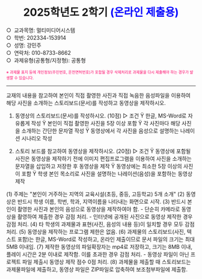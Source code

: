 <h1 align="center" style="font-weight:bold">2025학년도 2학기 <span style="color:blue">(온라인 제출용)</span></h1>

○ &nbsp;교과목명: 멀티미디어시스템  
○ &nbsp;학번: 202334-153914   
○ &nbsp;성명: 강민주   
○ &nbsp;연락처: 010-8733-8662   
○ &nbsp;과제유형(공통형/지정형): 공통형   

<span style="color:rgb(255,0,102);font-size:10px;"> ※ 과제물 표지 등에 개인정보(주민번호, 운전면허번호)가 포함될 경우 삭제처리로 과제물을 다시 제출해야 하는 경우가 발생할 수 있습니다.</span>

---

교재의 내용을 참고하여 본인이 직접 촬영한 사진과 직접 녹음한 음성파일을 이용하여 해당 사진을 소개하는 스토리보드(문서)를 작성하고 동영상을 제작하시오.
1. 동영상의 스토리보드(문서)를 작성하시오. (10점)
  ▷ 조건
Ÿ 한글, MS-Word로 자유롭게 작성
Ÿ 본인이 직접 촬영한 사진을 5장 이상 포함
Ÿ 각 사진마다 해당 사진을 소개하는 간단한 문자열 작성
Ÿ 동영상에서 각 사진을 음성으로 설명하는 나레이션 시나리오 작성  

2. 스토리 보드를 참고하여 동영상을 제작하시오. (20점)
  ▷ 조건
Ÿ 동영상에 포함될 사진은 동영상을 제작하기 전에 이미지 편집프로그램을 이용하여 사진을 
소개하는 문자열을 삽입하고 저장한 후 동영상을 제작
Ÿ 동영상에는 최소한 5장 이상의 사진이 포함
Ÿ 학생 본인 목소리로 사진을 설명하는 나레이션(음성)을 포함하는 동영상 제작


(1) 주제는 "본인이 거주하는 지역의 교육시설(초등, 중등, 고등학교) 5개 소개"
(2) 동영상은 반드시 학생 이름, 학번, 학과, 지역이름을 나타내는 화면으로 시작.
(3) 반드시 본인이 촬영한 사진과 본인의 음성으로 동영상을 제작하여야 함.
    - 단순히 카메라로 동영상을 촬영하여 제출한 경우 감점 처리.
    - 인터넷에 공개된 사진으로 동영상 제작한 경우 감점 처리.
(4) 타 학생의 과제물과 표현(사진, 음성의 내용 등)이 일치할 경우 모두 감점 처리.
(5) 동영상을 제작하는 프로그램 제한은 없음.
(6) 과제물의 스토리보드(사진, 텍스트 포함)는 한글, MS-Word로 작성하고, 온라인 제출이므로 
    문서 파일의 크기는 최대 5MB 이내임.
(7) 제작한 동영상의 파일확장자는 mp4로 저장하고, 크기는 8MB 이내, 플레이 시간은 2분 이내로
    제작함. 이를 초과한 경우 감점 처리.
    - 동영상 파일이 아닌 프로젝트 파일 제출시 동영상 제작 점수 0점 처리.
(8) 과제물을 제출할 때 스토리보드는 과제물파일에 제출하고, 동영상 파일은 ZIP파일로 압축하여 
보조첨부파일에 제출함.